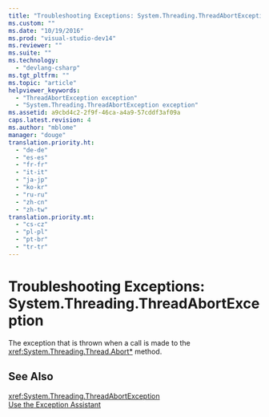 ```yaml
---
title: "Troubleshooting Exceptions: System.Threading.ThreadAbortException | Microsoft Docs"
ms.custom: ""
ms.date: "10/19/2016"
ms.prod: "visual-studio-dev14"
ms.reviewer: ""
ms.suite: ""
ms.technology: 
  - "devlang-csharp"
ms.tgt_pltfrm: ""
ms.topic: "article"
helpviewer_keywords: 
  - "ThreadAbortException exception"
  - "System.Threading.ThreadAbortException exception"
ms.assetid: a9cbd4c2-2f9f-46ca-a4a9-57cddf3af09a
caps.latest.revision: 4
ms.author: "mblome"
manager: "douge"
translation.priority.ht: 
  - "de-de"
  - "es-es"
  - "fr-fr"
  - "it-it"
  - "ja-jp"
  - "ko-kr"
  - "ru-ru"
  - "zh-cn"
  - "zh-tw"
translation.priority.mt: 
  - "cs-cz"
  - "pl-pl"
  - "pt-br"
  - "tr-tr"
---
```

# Troubleshooting Exceptions: System.Threading.ThreadAbortException
The exception that is thrown when a call is made to the <xref:System.Threading.Thread.Abort*> method.  
  
## See Also  
 <xref:System.Threading.ThreadAbortException>   
 [Use the Exception Assistant](../Topic/How%20to:%20Use%20the%20Exception%20Assistant.md)
